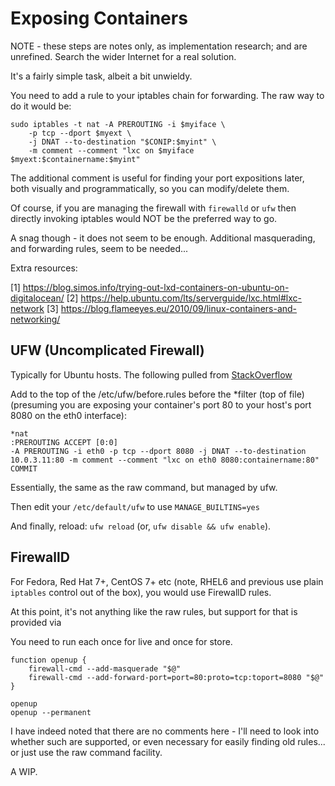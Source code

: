 # Exposing Containers

NOTE - these steps are notes only, as implementation research; and are unrefined. Search the wider Internet for a real solution.

It's a fairly simple task, albeit a bit unwieldy.

You need to add a rule to your iptables chain for forwarding. The raw way to do it would be:

	sudo iptables -t nat -A PREROUTING -i $myiface \
		-p tcp --dport $myext \
		-j DNAT --to-destination "$CONIP:$myint" \
		-m comment --comment "lxc on $myiface $myext:$containername:$myint"

The additional comment is useful for finding your port expositions later, both visually and programmatically, so you can modify/delete them.

Of course, if you are managing the firewall with `firewalld` or `ufw` then directly invoking iptables would NOT be the preferred way to go.

A snag though - it does not seem to be enough. Additional masquerading, and forwarding rules, seem to be needed...

Extra resources:

[1] https://blog.simos.info/trying-out-lxd-containers-on-ubuntu-on-digitalocean/
[2] https://help.ubuntu.com/lts/serverguide/lxc.html#lxc-network
[3] https://blog.flameeyes.eu/2010/09/linux-containers-and-networking/

## UFW (Uncomplicated Firewall)

Typically for Ubuntu hosts. The following pulled from [StackOverflow](http://askubuntu.com/questions/370599/forward-port-to-lxc-guest-using-ufw#435286)

Add to the top of the /etc/ufw/before.rules before the *filter (top of file) (presuming you are exposing your container's port 80 to your host's port 8080 on the eth0 interface):

	*nat
	:PREROUTING ACCEPT [0:0]
	-A PREROUTING -i eth0 -p tcp --dport 8080 -j DNAT --to-destination 10.0.3.11:80 -m comment --comment "lxc on eth0 8080:containername:80"
	COMMIT

Essentially, the same as the raw command, but managed by ufw.

Then edit your `/etc/default/ufw` to use `MANAGE_BUILTINS=yes`

And finally, reload: `ufw reload` (or, `ufw disable && ufw enable`).


## FirewallD

For Fedora, Red Hat 7+, CentOS 7+ etc (note, RHEL6 and previous use plain `iptables` control out of the box), you would use FirewallD rules.

At this point, it's not anything like the raw rules, but support for that is provided via

You need to run each once for live and once for store.

	function openup {
		firewall-cmd --add-masquerade "$@"
		firewall-cmd --add-forward-port=port=80:proto=tcp:toport=8080 "$@"
	}

	openup
	openup --permanent

I have indeed noted that there are no comments here - I'll need to look into whether such are supported, or even necessary for easily finding old rules... or just use the raw command facility.

A WIP.
